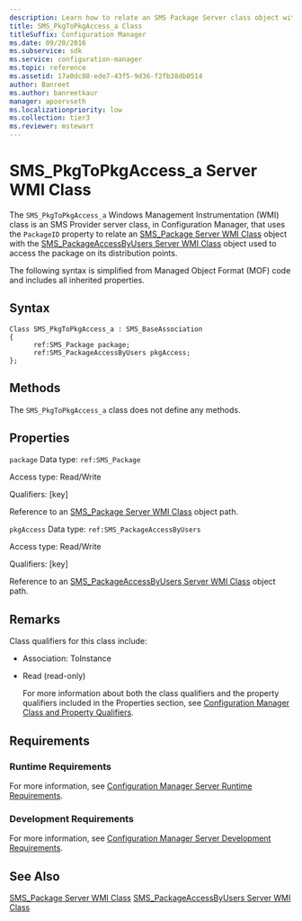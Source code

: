 ```yaml
---
description: Learn how to relate an SMS Package Server class object with the SMS PackageAccessByUsers Server class object used to access its distribution points.
title: SMS_PkgToPkgAccess_a Class
titleSuffix: Configuration Manager
ms.date: 09/20/2016
ms.subservice: sdk
ms.service: configuration-manager
ms.topic: reference
ms.assetid: 17a0dc88-ede7-43f5-9d36-f2fb38db0514
author: Banreet
ms.author: banreetkaur
manager: apoorvseth
ms.localizationpriority: low
ms.collection: tier3
ms.reviewer: mstewart
---
```

# SMS_PkgToPkgAccess_a Server WMI Class
The `SMS_PkgToPkgAccess_a` Windows Management Instrumentation (WMI) class is an SMS Provider server class, in Configuration Manager, that uses the `PackageID` property to relate an [SMS_Package Server WMI Class](../../../../../develop/reference/core/servers/configure/sms_package-server-wmi-class.md) object with the [SMS_PackageAccessByUsers Server WMI Class](../../../../../develop/reference/core/servers/configure/sms_packageaccessbyusers-server-wmi-class.md) object used to access the package on its distribution points.

 The following syntax is simplified from Managed Object Format (MOF) code and includes all inherited properties.

## Syntax

```
Class SMS_PkgToPkgAccess_a : SMS_BaseAssociation
{
      ref:SMS_Package package;
      ref:SMS_PackageAccessByUsers pkgAccess;
};
```

## Methods
 The `SMS_PkgToPkgAccess_a` class does not define any methods.

## Properties
 `package`
 Data type: `ref:SMS_Package`

 Access type: Read/Write

 Qualifiers: [key]

 Reference to an [SMS_Package Server WMI Class](../../../../../develop/reference/core/servers/configure/sms_package-server-wmi-class.md) object path.

 `pkgAccess`
 Data type: `ref:SMS_PackageAccessByUsers`

 Access type: Read/Write

 Qualifiers: [key]

 Reference to an [SMS_PackageAccessByUsers Server WMI Class](../../../../../develop/reference/core/servers/configure/sms_packageaccessbyusers-server-wmi-class.md) object path.

## Remarks
 Class qualifiers for this class include:

- Association: ToInstance

- Read (read-only)

  For more information about both the class qualifiers and the property qualifiers included in the Properties section, see [Configuration Manager Class and Property Qualifiers](../../../../../develop/reference/misc/class-and-property-qualifiers.md).

## Requirements

### Runtime Requirements
 For more information, see [Configuration Manager Server Runtime Requirements](../../../../../develop/core/reqs/server-runtime-requirements.md).

### Development Requirements
 For more information, see [Configuration Manager Server Development Requirements](../../../../../develop/core/reqs/server-development-requirements.md).

## See Also
 [SMS_Package Server WMI Class](../../../../../develop/reference/core/servers/configure/sms_package-server-wmi-class.md)
 [SMS_PackageAccessByUsers Server WMI Class](../../../../../develop/reference/core/servers/configure/sms_packageaccessbyusers-server-wmi-class.md)
